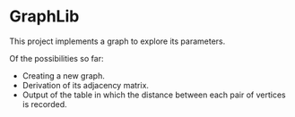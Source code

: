 # GraphLib
This project implements a graph to explore its parameters. 

Of the possibilities so far:
- Creating a new graph.
- Derivation of its adjacency matrix.
- Output of the table in which the distance between each pair of vertices is recorded.
